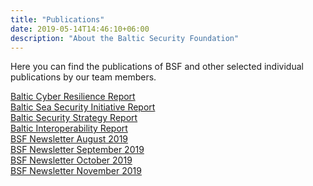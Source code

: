 ```yaml
---
title: "Publications"
date: 2019-05-14T14:46:10+06:00
description: "About the Baltic Security Foundation"
---
```


Here you can find the publications of BSF and other selected individual publications by our team members.

[Baltic Cyber Resilience Report](https://drive.google.com/file/d/1votJ_us9lguC1mxZYvl1yh7O3Ll6fqzT/view?usp=sharing) <br>
[Baltic Sea Security Initiative Report](https://jamestown.org/wp-content/uploads/2021/05/Baltic-Sea-Security_-Regional-and-Sectoral-Perspectives-web.pdf?x11483) <br>
[Baltic Security Strategy Report](https://jamestown.org/wp-content/uploads/2019/09/Baltic-Security-Strategy-Report-2019.pdf?x46659) <br>
[Baltic Interoperability Report](https://jamestown.org/wp-content/uploads/2019/08/Baltic-Interoperability-Report-Final-2.pdf?x46659) <br>
[BSF Newsletter August 2019](https://drive.google.com/open?id=0B5fFPA1RsIvyNHZEVGZCWV9OemlQUkl5dC1lVTR5UGZjbVJJ) <br>
[BSF Newsletter September 2019](https://drive.google.com/open?id=0B5fFPA1RsIvyVVhWNFBkb1hnZ1U1OGpqNFdDdWxTdk42bXpV) <br>
[BSF Newsletter October 2019](https://drive.google.com/open?id=0B5fFPA1RsIvycVZXUGNzdnYxRmZyb3hld0hXNV9pUVQ5d1dV) <br>
[BSF Newsletter November 2019](https://drive.google.com/open?id=0B5fFPA1RsIvya3BGZkFTeHA2TmtkYmhGR1NlX1pKT3RGTk1B) <br>
